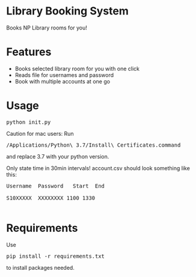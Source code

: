 # Library Booking System
Books NP Library rooms for you! 

# Features
- Books selected library room for you with one click
- Reads file for usernames and password
- Book with multiple accounts at one go

# Usage
<pre>
python init.py
</pre>
Caution for mac users:
Run
<pre>
/Applications/Python\ 3.7/Install\ Certificates.command
</pre> and replace 3.7 with your python version.
Only state time in 30min intervals!
account.csv should look something like this:
<pre>
Username  Password   Start  End

S10XXXXX  XXXXXXXX 1100 1330

</pre>

# Requirements
Use
<pre>pip install -r requirements.txt
</pre>

to install packages needed.
